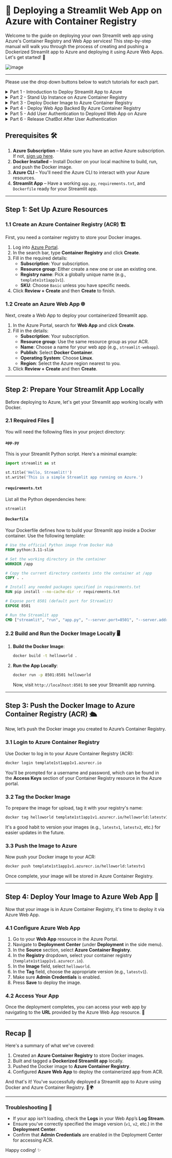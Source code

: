 # 🚀 Deploying a Streamlit Web App on Azure with Container Registry

Welcome to the guide on deploying your own Streamlit web app using Azure's Container Registry and Web App services! This step-by-step manual will walk you through the process of creating and pushing a Dockerized Streamlit app to Azure and deploying it using Azure Web Apps. Let's get started! 🎉

![image](./docs/main.png)

---

Please use the drop down buttons below to watch tutorials for each part.

<details>
  <summary>Part 1 - Introduction to Deploy Streamlit App to Azure</summary>

  [![Watch the video](https://img.youtube.com/vi/r4BLx5mOwKE/0.jpg)](https://www.youtube.com/watch?v=r4BLx5mOwKE)

</details>

<details>
  <summary>Part 2 - Stand Up Instance on Azure Container Registry</summary>

  [![Watch the video](https://img.youtube.com/vi/XH6mtK7MXgE/0.jpg)](https://www.youtube.com/watch?v=XH6mtK7MXgE)

</details>

<details>
  <summary>Part 3 - Deploy Docker Image to Azure Container Registry</summary>

  [![Watch the video](https://img.youtube.com/vi/b2FlbvGEjok/0.jpg)](https://www.youtube.com/watch?v=b2FlbvGEjok)

</details>

<details>
  <summary>Part 4 - Deploy Web App Backed By Azure Container Registry</summary>

  [![Watch the video](https://img.youtube.com/vi/D1qzq1qnHig/0.jpg)](https://www.youtube.com/watch?v=D1qzq1qnHig)

</details>

<details>
  <summary>Part 5 - Add User Authentication to Deployed Web App on Azure</summary>

  [![Watch the video](https://img.youtube.com/vi/bXf4oxNYbgw/0.jpg)](https://www.youtube.com/watch?v=bXf4oxNYbgw)

</details>

<details>
  <summary>Part 6 - Release ChatBot After User Authentication</summary>

  [![Watch the video](https://img.youtube.com/vi/bWLYvgdUqFo/0.jpg)](https://www.youtube.com/watch?v=bWLYvgdUqFo)

</details>


## Prerequisites 🛠️

1. **Azure Subscription** – Make sure you have an active Azure subscription. If not, [sign up here](https://azure.microsoft.com/en-us/free/).
2. **Docker Installed** – Install Docker on your local machine to build, run, and push the Docker image.
3. **Azure CLI** – You'll need the Azure CLI to interact with your Azure resources.
4. **Streamlit App** – Have a working `app.py`, `requirements.txt`, and `Dockerfile` ready for your Streamlit app.

---

## Step 1: Set Up Azure Resources

### 1.1 Create an Azure Container Registry (ACR) 🏗️
First, you need a container registry to store your Docker images.

1. Log into [Azure Portal](https://portal.azure.com/).
2. In the search bar, type **Container Registry** and click **Create**.
3. Fill in the required details:
   - **Subscription**: Your subscription.
   - **Resource group**: Either create a new one or use an existing one.
   - **Registry name**: Pick a globally unique name (e.g., `template1st1app1v1`).
   - **SKU**: Choose `Basic` unless you have specific needs.
4. Click **Review + Create** and then **Create** to finish.

### 1.2 Create an Azure Web App 🌐
Next, create a Web App to deploy your containerized Streamlit app.

1. In the Azure Portal, search for **Web App** and click **Create**.
2. Fill in the details:
   - **Subscription**: Your subscription.
   - **Resource group**: Use the same resource group as your ACR.
   - **Name**: Choose a name for your web app (e.g., `streamlit-webapp`).
   - **Publish**: Select **Docker Container**.
   - **Operating System**: Choose **Linux**.
   - **Region**: Select the Azure region nearest to you.
3. Click **Review + Create** and then **Create**.

---

## Step 2: Prepare Your Streamlit App Locally

Before deploying to Azure, let's get your Streamlit app working locally with Docker.

### 2.1 Required Files 📂

You will need the following files in your project directory:

#### `app.py`
This is your Streamlit Python script. Here's a minimal example:

```python
import streamlit as st

st.title('Hello, Streamlit!')
st.write('This is a simple Streamlit app running on Azure.')
```

#### `requirements.txt`
List all the Python dependencies here:

```
streamlit
```

#### `Dockerfile`
Your Dockerfile defines how to build your Streamlit app inside a Docker container. Use the following template:

```Dockerfile
# Use the official Python image from Docker Hub
FROM python:3.11-slim

# Set the working directory in the container
WORKDIR /app

# Copy the current directory contents into the container at /app
COPY . .

# Install any needed packages specified in requirements.txt
RUN pip install --no-cache-dir -r requirements.txt

# Expose port 8501 (default port for Streamlit)
EXPOSE 8501

# Run the Streamlit app
CMD ["streamlit", "run", "app.py", "--server.port=8501", "--server.address=0.0.0.0"]
```

### 2.2 Build and Run the Docker Image Locally 🖥️

1. **Build the Docker Image**:
   ```bash
   docker build -t helloworld .
   ```

2. **Run the App Locally**:
   ```bash
   docker run -p 8501:8501 helloworld
   ```
   Now, visit `http://localhost:8501` to see your Streamlit app running.

---

## Step 3: Push the Docker Image to Azure Container Registry (ACR) 🛳️

Now, let’s push the Docker image you created to Azure’s Container Registry.

### 3.1 Login to Azure Container Registry
Use Docker to log in to your Azure Container Registry (ACR):

```bash
docker login template1st1app1v1.azurecr.io
```

You'll be prompted for a username and password, which can be found in the **Access Keys** section of your Container Registry resource in the Azure portal.

### 3.2 Tag the Docker Image

To prepare the image for upload, tag it with your registry's name:

```bash
docker tag helloworld template1st1app1v1.azurecr.io/helloworld:latestv1
```

It's a good habit to version your images (e.g., `latestv1`, `latestv2`, etc.) for easier updates in the future.

### 3.3 Push the Image to Azure

Now push your Docker image to your ACR:

```bash
docker push template1st1app1v1.azurecr.io/helloworld:latestv1
```

Once complete, your image will be stored in Azure Container Registry.

---

## Step 4: Deploy Your Image to Azure Web App 🚀

Now that your image is in Azure Container Registry, it's time to deploy it via Azure Web App.

### 4.1 Configure Azure Web App

1. Go to your **Web App** resource in the Azure Portal.
2. Navigate to **Deployment Center** (under **Deployment** in the side menu).
3. In the **Source** section, select **Azure Container Registry**.
4. In the **Registry** dropdown, select your container registry (`template1st1app1v1.azurecr.io`).
5. In the **Image** field, select `helloworld`.
6. In the **Tag** field, choose the appropriate version (e.g., `latestv1`).
7. Make sure **Admin Credentials** is enabled.
8. Press **Save** to deploy the image.

### 4.2 Access Your App

Once the deployment completes, you can access your web app by navigating to the **URL** provided by the Azure Web App resource. 🎉

---

## Recap 📝

Here's a summary of what we've covered:

1. Created an **Azure Container Registry** to store Docker images.
2. Built and tagged a **Dockerized Streamlit app** locally.
3. Pushed the Docker image to **Azure Container Registry**.
4. Configured **Azure Web App** to deploy the containerized app from ACR.

And that's it! You've successfully deployed a Streamlit app to Azure using Docker and Azure Container Registry. 🎉🌍

---

### Troubleshooting 🔧

- If your app isn't loading, check the **Logs** in your Web App’s **Log Stream**.
- Ensure you've correctly specified the image version (`v1`, `v2`, etc.) in the **Deployment Center**.
- Confirm that **Admin Credentials** are enabled in the Deployment Center for accessing ACR.

Happy coding! ✨